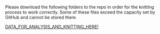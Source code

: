 Please download the following folders to the repo in order for the knitting process to work correctly. Some of these files exceed the capacity set by GitHub and cannot be stored there.

[DATA_FOR_ANALYSIS_AND_KNITTING_HERE!](https://drive.google.com/drive/folders/1rucR0etsCNy7sGbnK1cbrk0YkcsUkuSv?usp=sharing)
